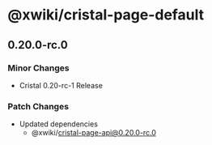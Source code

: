 # @xwiki/cristal-page-default

## 0.20.0-rc.0

### Minor Changes

- Cristal 0.20-rc-1 Release

### Patch Changes

- Updated dependencies
  - @xwiki/cristal-page-api@0.20.0-rc.0
